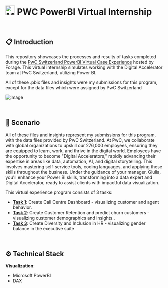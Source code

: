 # </a><img src="https://upload.wikimedia.org/wikipedia/commons/thumb/c/cf/New_Power_BI_Logo.svg/600px-New_Power_BI_Logo.svg.png?20210102182532" alt="Microsoft Power BI" width="30" height="30"> PWC PowerBI Virtual Internship

<br>

## :clipboard: Introduction 

This repository showcases the processes and results of tasks completed during the [PwC Switzerland PowerBI Virtual Case Experience](https://www.theforage.com/virtual-internships/prototype/a87GpgE6tiku7q3gu/Power%20BI?ref=W5vwWAjutTpHbEraC) hosted by Forage. This virtual internship simulates working with the Digital Accelerator team at PwC Switzerland, utilizing Power BI.

All of these .pbix files and insights were my submissions for this program, except for the data files which were assigned by PwC Switzerland

![image](https://github.com/calmk/PWC-PowerBI-Virtual-Case-Experience/assets/100661121/37a0a7af-8116-429e-9a92-34a126f4d6a4)

<br>

## :pushpin: Scenario

All of these files and insights represent my submissions for this program, with the data files provided by PwC Switzerland. At PwC, we collaborate with global organizations to upskill our 276,000 employees, ensuring they are equipped to learn, work, and thrive in the digital world. Employees have the opportunity to become "Digital Accelerators," rapidly advancing their expertise in areas like data, automation, AI, and digital storytelling. This involves mastering self-service tools, coding languages, and applying these skills throughout the business. Under the guidance of your manager, Giulia, you'll enhance your Power BI skills, transforming into a data expert and Digital Accelerator, ready to assist clients with impactful data visualization.


This virtual experience program consists of 3 tasks:
- [**Task 1**](https://github.com/Baher1997/PWC_Power_bi_-Virtual_-Internship/tree/main/Call%20Center%20DB): Create Call Centre Dashboard - visualizing customer and agent behavior.
- [**Task 2**](https://github.com/Baher1997/PWC_Power_bi_-Virtual_-Internship/tree/main/Customer%20Retention%20Dashboard): Create Customer Retention and predict churn customers - visualizing customer demographics and insights..
- [**Task 3**](https://github.com/Baher1997/PWC_Power_bi_-Virtual_-Internship/tree/main/Diversity-Inclusion%20Dashboard): Create Diversity and Inclusion in HR - visualizing gender balance in the executive suite

<br>

## :gear: Technical Stack

**Visualization**:
- Microsoft PowerBI
- DAX
